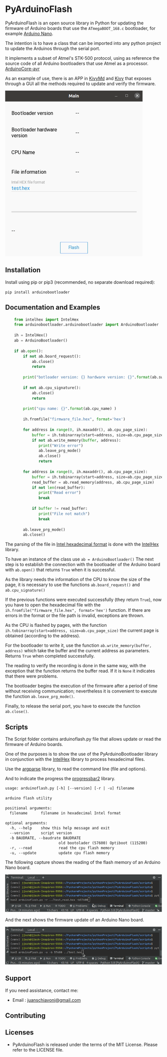 PyArduinoFlash
====


PyArduinoFlash is an open source library in Python for updating the firmware 
of Arduino boards that use the ``ATmegaBOOT_168.c`` bootloader, for example [Arduino Nano](https://store.arduino.cc/usa/arduino-nano).

The intention is to have a class that can be imported into any python project to update the Arduinos through the serial port.

It implements a subset of Atmel's STK-500 protocol, using as reference the source code of all Arduino bootloaders that use Atmel as a processor. 
[ArduinoCore-avr](https://github.com/arduino/ArduinoCore-avr/blob/master/bootloaders/atmega/ATmegaBOOT_168.c)

As an example of use, there is an APP in [KivyMd](https://gitlab.com/kivymd/KivyMD) and [Kivy](http://kivy.org) that exposes through a GUI all the methods required to update and verify the firmware.

![](images/arduino_kivy.gif)

Installation
------------
Install using pip or pip3 (recommended, no separate download required):

``pip install arduinobootloader`` 

Documentation and Examples
----------------------------------------
```python
    from intelhex import IntelHex
    from arduinobootloader.arduinobootloader import ArduinoBootloader

    ih = IntelHex()
    ab = ArduinoBootloader()

    if ab.open():
        if not ab.board_request():
            ab.close()
            return 
        
        print("botloader version: {} hardware version: {}".format(ab.sw_version, ab.hw_version))
  
        if not ab.cpu_signature():
            ab.close()
            return
        
        print("cpu name: {}".format(ab.cpu_name) )
        
        ih.fromfile("firmware_file.hex", format='hex')
        
        for address in range(0, ih.maxaddr(), ab.cpu_page_size):
            buffer = ih.tobinarray(start=address, size=ab.cpu_page_size)
            if not ab.write_memory(buffer, address):
               print("Write error") 
               ab.leave_prg_mode()
               ab.close()
               return
        
        for address in range(0, ih.maxaddr(), ab.cpu_page_size):
            buffer = ih.tobinarray(start=address, size=ab.cpu_page_size)
            read_buffer = ab.read_memory(address, ab.cpu_page_size)
            if not len(read_buffer):
               print("Read error") 
               break
               
            if buffer != read_buffer:
               print("File not match")
               break
        
        ab.leave_prg_mode()
        ab.close()
```
The parsing of the file in [Intel hexadecimal format](https://en.wikipedia.org/wiki/Intel_HEX) is done with the [IntelHex](https://github.com/python-intelhex/intelhex) library.

To have an instance of the class use ``ab = ArduinoBootloader()``
The next step is to establish the connection with the bootloader of the Arduino board with ``ab.open()`` that returns ``True`` when it is successful.

As the library needs the information of the CPU to know the size of the page, it is necessary to use the functions ``ab.board_request()`` and ``ab.cpu_signature()``

If the previous functions were executed successfully (they return ``True``), now you have to open the hexadecimal file with the ``ih.fromfile("firmware_file.hex", format='hex')`` function. If there are errors in the format or the file path is invalid, exceptions are thrown.

As the CPU is flashed by pages, with the function ``ih.tobinarray(start=address, size=ab.cpu_page_size)`` the current page is obtained (according to the address).

For the bootloader to write it, use the function ``ab.write_memory(buffer, address)`` which take the buffer and the current address as parameters. Returns ``True`` when completed successfully.

The reading to verify the recording is done in the same way, with the exception that the function returns the buffer read. If it is ``None`` it indicates that there were problems.

The bootloader begins the execution of the firmware after a period of time without receiving communication; nevertheless it is convenient to execute the function ``ab.leave_prg_mode()``.

Finally, to release the serial port, you have to execute the function ``ab.close()``.

Scripts
-------
The Script folder contains arduinoflash.py file that allows update or read the firmware of Arduino boards.

One of the purposes is to show the use of the PyArduinoBootloader library in conjunction with the [IntelHex](https://github.com/python-intelhex/intelhex) library to process hexadecimal files.

Use the [argparse](https://docs.python.org/3/library/argparse.html#module-argparse) library, to read the command line (file and options). 

And to indicate the progress the [progressbar2](https://pypi.org/project/progressbar2/) library.

```shell script: usage: arduinoflash.py [-h] [--version] [-r | -u] filename
usage: arduinoflash.py [-h] [--version] [-r | -u] filename

arduino flash utility

positional arguments:
  filename      filename in hexadecimal Intel format

optional arguments:
  -h, --help    show this help message and exit
  --version     script version
  -b BAUDRATE, --baudrate BAUDRATE
                        old bootolader (57600) Optiboot (115200)
  -r, --read            read the cpu flash memory
  -u, --update          update cpu flash memory

```
The following capture shows the reading of the flash memory of an Arduino Nano board.

![](images/arduinoflash_read.gif)

And the next shows the firmware update of an Arduino Nano board.

![](images/arduinoflash_update.gif)

Support
-------

If you need assistance, contact me:

* Email      : juanschiavoni@gmail.com


Contributing
------------


Licenses
--------

- PyArduinoFlash is released under the terms of the MIT License. Please refer to the
  LICENSE file.


